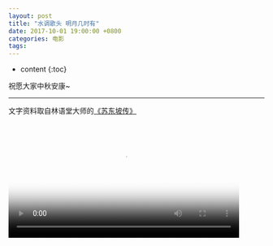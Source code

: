 ```yaml
---
layout: post
title: "水调歌头 明月几时有"
date: 2017-10-01 19:00:00 +0800 
categories: 电影
tags: 
---
```

* content
{:toc}

祝愿大家中秋安康~

---

<!-- more -->
文字资料取自林语堂大师的[《苏东坡传》](http://www.wcai.net/poetry/sudongpo/000.htm '在线阅读')
<div>
<video id='movie1' width='90%' controls poster='http://ovwkcbdpf.bkt.clouddn.com/image/movie/%E4%B8%AD%E7%A7%8B01.png'>
    <source src='http://ovwkcbdpf.bkt.clouddn.com/image/movie/danyuanrenchangjiu01.mp4' type = 'video/webm'>
    Your browser does not support the video tag.
</video>
</div>
<script type='text/javascript'>document.getElementById('movie1').style.height=document.getElementById('movie1').scrollWidth*0.8+'px'</script>
